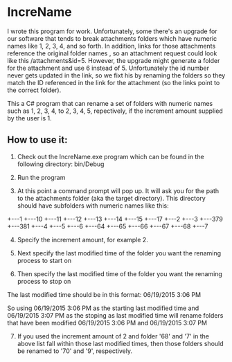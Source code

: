 # IncreName

I wrote this program for work. Unfortunately, some there's an upgrade for our software that tends to break attachments folders which have numeric names like 1, 2, 3, 4, and so forth. In addition, links for those attachments reference the original folder names , so an attachment request could look like this /attachments&id=5. However, the upgrade might generate a folder for the attachment and use 6 instead of 5. Unfortunately the id number never gets updated in the link, so we fixt his by renaming the folders so they match the ID referenced in the link for the attachment (so the links point to the correct folder).

This a C# program that can rename a set of folders with numeric names such as 1, 2, 3, 4, to 2, 3, 4, 5, repectively, if the increment amount supplied by the user is 1.  

## How to use it: 

1. Check out the IncreName.exe program which can be found in the following directory: bin/Debug

2. Run the program

3. At this point a command prompt will pop up. It will ask you for the path to the attachments folder (aka the target directory). This directory should have subfolders with numeric names like this:  

+---1
+---10
+---11
+---12
+---13
+---14
+---15
+---17
+---2
+---3
+---379
+---381
+---4
+---5
+---6
+---64
+---65
+---66
+---67
+---68
+---7

4. Specify the increment amount, for example 2. 

5. Next specify the last modified time of the folder you want the renaming process to start on 

6. Then specify the last modified time of the folder you want the renaming process to stop on

The last modified time should be in this format: 06/19/2015 3:06 PM 

So using  06/19/2015 3:06 PM as the starting last modified time and 06/19/2015 3:07 PM as the stoping as last modified time will rename
folders that have been modified 06/19/2015 3:06 PM  and 06/19/2015 3:07 PM

7. If you used the increment amount of 2 and folder '68' and '7' in the above list fall within those last modified times, then those folders should be renamed to '70' and '9', respectively. 

